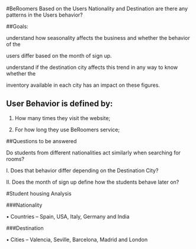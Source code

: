 #BeRoomers
 Based on the Users Nationality and Destination are there any patterns in the Users behavior? 

##Goals:

understand how seasonality affects the business and whether the behavior of the 

users differ based on the month of sign up. 

understand if the destination city affects this trend in any way to know whether the 

inventory available in each city has an impact on these figures.

## User Behavior is defined by:

1. How many times they visit the website;

2. For how long they use BeRoomers service; 

##Questions to be answered

  Do students from different nationalities act similarly when searching for rooms?

   I. Does that behavior differ depending on the Destination City? 

   II. Does the month of sign up define how the students behave later on?

#Student housing Analysis 

###Nationality

• Countries – Spain, USA, Italy, Germany and India

###Destination

• Cities – Valencia, Seville, Barcelona, Madrid and London
